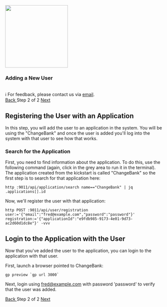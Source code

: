 <!-- TOP -->
<div class="top">
  <img src="https://cdn.prod.website-files.com/617b1b1f42c1da41aeae3413/6573599a9ea8c6ccef655afd_primary-logo.png" width=200/>
  <div class="scenario-title-section">
    <span class="scenario-title"><h3>Adding a New User</h3></span>
    <br />
    <span class="scenario-subtitle">ℹ️ For feedback, please contact us via <a href="mailto:kirsten.hunter@fusionauth.io">email</a>.</span>
  </div>
</div>

<!-- NAVIGATION -->
<div id="navigation-top" class="navigation-top">
 <a href='command:katapod.loadPage?[{"step":"step1-api"}]' 
   class="btn btn-dark navigation-top-left">Back
 </a>
<span class="step-count"> Step 2 of 2</span>
 <a href='command:katapod.loadPage?[{"step":"finish"}]' 
    class="btn btn-dark navigation-top-right">Next
  </a>
</div>

<!-- CONTENT -->

## Registering the User with an Application

In this step, you will add the user to an application in the system.  You will be using the "ChangeBank" and once the user is added you'll log into the system with that user to see how that works.

### Search for the Application

First, you need to find information about the application.  To do this, use the following command (again, click in the grey area to run it in the terminal).  The application created from the kickstart is called "ChangeBank" so the first step is to search for that application here:

```
http :9011/api/application/search name=="ChangeBank" | jq .applications[].id
```

Now, we'll register the user with that application:

```
http POST :9011/api/user/registration user:='{"email":"fred@example.com","password":"password"}' registration:='{"applicationId":"e9fdb985-9173-4e01-9d73-ac2d60d1dc8e"}' -vvv
```

## Login to the Application with the User

Now that you've added the user to the application, you can login to the application with that user.

First, launch a browser pointed to ChangeBank:

```
gp preview `gp url 3000`
```

Next, login using fred@example.com with password 'password' to verify that the user was added.

<!-- NAVIGATION -->
<div id="navigation-top" class="navigation-top">
 <a href='command:katapod.loadPage?[{"step":"step1-api"}]' 
   class="btn btn-dark navigation-top-left">Back
 </a>
<span class="step-count"> Step 2 of 2</span>
 <a href='command:katapod.loadPage?[{"step":"finish"}]' 
    class="btn btn-dark navigation-top-right">Next 
  </a>
</div>

